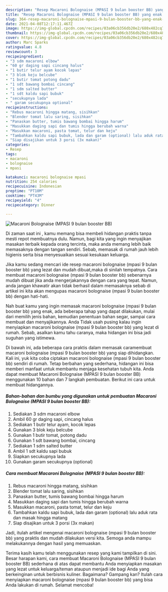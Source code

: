 ```yaml
---
description: "Resep Macaroni Bolognaise (MPASI 9 bulan booster BB) yang enak Untuk Jualan"
title: "Resep Macaroni Bolognaise (MPASI 9 bulan booster BB) yang enak Untuk Jualan"
slug: 364-resep-macaroni-bolognaise-mpasi-9-bulan-booster-bb-yang-enak-untuk-jualan
date: 2021-04-08T12:17:11.467Z
image: https://img-global.cpcdn.com/recipes/03a06cb356db20e2/680x482cq70/macaroni-bolognaise-mpasi-9-bulan-booster-bb-foto-resep-utama.jpg
thumbnail: https://img-global.cpcdn.com/recipes/03a06cb356db20e2/680x482cq70/macaroni-bolognaise-mpasi-9-bulan-booster-bb-foto-resep-utama.jpg
cover: https://img-global.cpcdn.com/recipes/03a06cb356db20e2/680x482cq70/macaroni-bolognaise-mpasi-9-bulan-booster-bb-foto-resep-utama.jpg
author: Marc Sparks
ratingvalue: 4.8
reviewcount: 3
recipeingredient:
- "3 sdm macaroni elbow"
- "60 gr daging sapi cincang halus"
- "1 butir telur ayam kocok lepas"
- "3 blok keju belcube"
- "1 butir tomat potong dadu"
- "1 sdt bawang bombai cincang"
- "1 sdm salted butter"
- "1 sdt kaldu sapi bubuk"
- "secukupnya lada"
- " garam secukupnya optional"
recipeinstructions:
- "Rebus macaroni hingga matang, sisihkan"
- "Blender tomat lalu saring, sisihkan"
- "Panaskan butter, tumis bawang bombai hingga harum"
- "Masukkan daging sapi dan tumis hingga berubah warna"
- "Masukkan macaroni, pasta tomat, telur dan keju"
- "Tambahkan kaldu sapi bubuk, lada dan garam (optional) lalu aduk rata dan masak hingga matang"
- "Siap disajikan untuk 3 porsi (3x makan)"
categories:
- Resep
tags:
- macaroni
- bolognaise
- mpasi

katakunci: macaroni bolognaise mpasi 
nutrition: 254 calories
recipecuisine: Indonesian
preptime: "PT10M"
cooktime: "PT43M"
recipeyield: "4"
recipecategory: Dinner

---
```



![Macaroni Bolognaise (MPASI 9 bulan booster BB)](https://img-global.cpcdn.com/recipes/03a06cb356db20e2/680x482cq70/macaroni-bolognaise-mpasi-9-bulan-booster-bb-foto-resep-utama.jpg)

Di zaman  saat ini , kamu memang bisa membeli hidangan praktis tanpa mesti repot membuatnya dulu. Namun, bagi kita yang ingin menyajikan masakan terbaik kepada orang tercinta, maka anda memang lebih baik memasaknya dengan tangan sendiri. Sebab, memasak di rumah jauh lebih higienis serta bisa menyesuaikan sesuai kesukaan keluarga.

Jika kamu sedang mencari ide resep macaroni bolognaise (mpasi 9 bulan booster bb) yang lezat dan mudah dibuat,maka di sinilah tempatnya. Cara membuat macaroni bolognaise (mpasi 9 bulan booster bb)  sebenarnya mudah dibuat jika anda mengerjakannya dengan cara yang tepat. Namun, anda jangan khawatir akan tidak berhasil dalam memasaknya 
sebab di artikel ini kita akan mengupas macaroni bolognaise (mpasi 9 bulan booster bb) dengan hati-hati.  



Nah buat kamu yang ingin memasak macaroni bolognaise (mpasi 9 bulan booster bb) yang enak, ada beberapa tahap yang dapat dilakukan, mulai dari memilih jenis bahan, kemudian penentuan bahan segar, sampai cara membuat dan menyajikannya. Anda Tidak usah pusing kalau ingin menyiapkan macaroni bolognaise (mpasi 9 bulan booster bb) yang lezat di rumah. Sebab, asalkan kamu  tahu caranya, maka hidangan ini bisa jadi suguhan yang istimewa.

Di bawah ini, ada beberapa cara praktis  dalam memasak caramembuat macaroni bolognaise (mpasi 9 bulan booster bb) yang siap dihidangkan. Kali ini, yuk kita coba ciptakan macaroni bolognaise (mpasi 9 bulan booster bb) sendiri di rumah. Tetap berbahan yang sederhana, hidangan ini bisa memberi manfaat untuk membantu menjaga kesehatan tubuh kita. Anda dapat membuat Macaroni Bolognaise (MPASI 9 bulan booster BB) menggunakan 10 bahan dan 7 langkah pembuatan. Berikut ini cara untuk membuat hidangannya.

<!--inarticleads1-->

##### Bahan-bahan dan bumbu yang digunakan untuk pembuatan Macaroni Bolognaise (MPASI 9 bulan booster BB):

1. Sediakan 3 sdm macaroni elbow
1. Ambil 60 gr daging sapi, cincang halus
1. Sediakan 1 butir telur ayam, kocok lepas
1. Gunakan 3 blok keju belcube
1. Gunakan 1 butir tomat, potong dadu
1. Gunakan 1 sdt bawang bombai, cincang
1. Sediakan 1 sdm salted butter
1. Ambil 1 sdt kaldu sapi bubuk
1. Siapkan secukupnya lada
1. Gunakan  garam secukupnya (optional)




<!--inarticleads2-->

##### Cara membuat Macaroni Bolognaise (MPASI 9 bulan booster BB):

1. Rebus macaroni hingga matang, sisihkan
1. Blender tomat lalu saring, sisihkan
1. Panaskan butter, tumis bawang bombai hingga harum
1. Masukkan daging sapi dan tumis hingga berubah warna
1. Masukkan macaroni, pasta tomat, telur dan keju
1. Tambahkan kaldu sapi bubuk, lada dan garam (optional) lalu aduk rata dan masak hingga matang
1. Siap disajikan untuk 3 porsi (3x makan)




Jadi, itulah artikel mengenai  macaroni bolognaise (mpasi 9 bulan booster bb)  yang praktis dan mudah dilakukan versi kita. Semoga anda mampu melakukannya dengan hasil yang memuaskan. 

Terima kasih kamu telah menggunakan resep yang kami tampilkan di sini. Besar harapan kami, cara membuat  Macaroni Bolognaise (MPASI 9 bulan booster BB) sederhana di atas dapat membantu Anda menyiapkan masakan yang lezat untuk keluarga/teman ataupun menjadi ide bagi Anda yang berkeinginan untuk berbisnis kuliner. Bagaimana? Gampang kan? Itulah cara menyiapkan macaroni bolognaise (mpasi 9 bulan booster bb) yang bisa Anda lakukan di rumah. Selamat mencoba!

